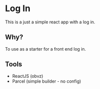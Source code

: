 Log In
=================

This is a just a simple react app with a log in.


Why?
------------

To use as a starter for a front end log in.

Tools
------------

- ReactJS (obvz)
- Parcel (simple builder - no config)

